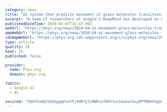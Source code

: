 ```yaml
---
category: news
title: "AI system that predicts movement of glass molecules transitioning between liquid and solid states"
excerpt: "A team of researchers at Google's DeepMind has developed an AI system that is able to predict the movement of glass molecules as the material transitions between liquid and solid states. They have published a paper outlining their work on the DeepMind website. Humans have been making glass for approximately 4,000 years. Over those many years ..."
publishedDateTime: 2020-04-07T15:47:00Z
webUrl: "https://phys.org/news/2020-04-ai-movement-glass-molecules-transitioning.html"
ampWebUrl: "https://phys.org/news/2020-04-ai-movement-glass-molecules-transitioning.amp"
cdnAmpWebUrl: "https://phys-org.cdn.ampproject.org/c/s/phys.org/news/2020-04-ai-movement-glass-molecules-transitioning.amp"
type: article
quality: 26
heat: 26
published: false

provider:
  name: Phys.org
  domain: phys.org

topics:
  - Google AI
  - AI

secured: "5QUf4udQ2tH2GgqqFueYPj4HR7ytcMW0iofNVVJuzSdomalUuy8PTMAVhkgUa+1wF/r2/ECTENxTHiII7osaKvHxfXeyAMvozD+a2bHBsMPvwvvJ3tMeFLfgXwwvMB7xqSxCvuz84yezfUF8BGoUlC78Uf9D82EzEHmnmkWSmOhpz35MHMJH08ni3htTYf2qaEPWIQsv4kf0plw3N+Zz/MXF0aaSGFySr1L9K5R8QT9mcUqtp2MrNCHKU2GVmgVyQMcbh7+4QWPyhkgvy8+b1Gnv+I3n2qfI7uiUwzhD2NIlunYIswHrUrtLlU8bVobyptsz2eZaW1qY3JZ/xLxotyEjrU7inKET0fEs+G5LZqJI93DOD5jo1n3Yb/TnFgSpiDtH3kQVt+/FvrVcKCTH2248qM1HX6tr6Ha+T1ePcRs1cmKK/H/UWqYZ/JK7Sa7eTDK4T2MIix6HWZT3Al24XqHyyMUArFV11eqMXsf9KKE=;xO3DT7ZHhoW9EZjCbgzt1g=="
---
```


